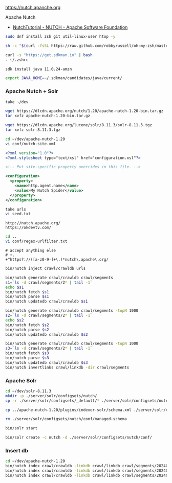 https://nutch.apanche.org

Apache Nutch
- [NutchTutorial - NUTCH - Apache Software Foundation](https://cwiki.apache.org/confluence/display/NUTCH/NutchTutorial)

```sh
sudo dnf install zsh git util-linux-user htop -y

sh -c "$(curl -fsSL https://raw.github.com/robbyrussell/oh-my-zsh/master/tools/install.sh)"
```
```sh
curl -s "https://get.sdkman.io" | bash
. ~/.zshrc
```

```sh
sdk install java 11.0.24-amzn
```

```sh
export JAVA_HOME=~/.sdkman/candidates/java/current/
```

### Apache Nutch + Solr

```sh
take ~/dev

wget https://dlcdn.apache.org/nutch/1.20/apache-nutch-1.20-bin.tar.gz
tar xvfz apache-nutch-1.20-bin.tar.gz

wget https://dlcdn.apache.org/lucene/solr/8.11.3/solr-8.11.3.tgz
tar xvfz solr-8.11.3.tgz
```

```sh
cd ~/dev/apache-nutch-1.20
vi conf/nutch-site.xml
```
 
```xml
<?xml version="1.0"?>
<?xml-stylesheet type="text/xsl" href="configuration.xsl"?>

<!-- Put site-specific property overrides in this file. -->

<configuration>
  <property>
    <name>http.agent.name</name>
    <value>My Nutch Spider</value>
  </property>
</configuration>

```

```sh
take urls
vi seed.txt
```

```
http://nutch.apache.org/
https://okdevtv.com/
```

```sh
cd ..
vi conf/regex-urlfilter.txt
```

```
# accept anything else
# +.
+^https?://([a-z0-9-]+\.)*nutch\.apache\.org/
```

```sh
bin/nutch inject crawl/crawldb urls
```

```sh
bin/nutch generate crawl/crawldb crawl/segments
s1=`ls -d crawl/segments/2* | tail -1`
echo $s1
bin/nutch fetch $s1
bin/nutch parse $s1
bin/nutch updatedb crawl/crawldb $s1

bin/nutch generate crawl/crawldb crawl/segments -topN 1000
s2=`ls -d crawl/segments/2* | tail -1`
echo $s2
bin/nutch fetch $s2
bin/nutch parse $s2
bin/nutch updatedb crawl/crawldb $s2
```

```sh
bin/nutch generate crawl/crawldb crawl/segments -topN 1000
s3=`ls -d crawl/segments/2* | tail -1`
bin/nutch fetch $s3
bin/nutch parse $s3
bin/nutch updatedb crawl/crawldb $s3
bin/nutch invertlinks crawl/linkdb -dir crawl/segments
```

### Apache Solr

```sh
cd ~/dev/solr-8.11.3
mkdir -p ./server/solr/configsets/nutch/
cp -r ./server/solr/configsets/_default/* ./server/solr/configsets/nutch/
```

```sh
cp ../apache-nutch-1.20/plugins/indexer-solr/schema.xml ./server/solr/configsets/nutch/conf
```

```sh
rm ./server/solr/configsets/nutch/conf/managed-schema
```


```sh
bin/solr start
```


```sh
bin/solr create -c nutch -d ./server/solr/configsets/nutch/conf/
```


### Insert db
```sh
cd ~/dev/apache-nutch-1.20
bin/nutch index crawl/crawldb -linkdb crawl/linkdb crawl/segments/20240827060006 -filter -normalize -deleteGone
bin/nutch index crawl/crawldb -linkdb crawl/linkdb crawl/segments/20240827060214 -filter -normalize -deleteGone
bin/nutch index crawl/crawldb -linkdb crawl/linkdb crawl/segments/20240827060405 -filter -normalize -deleteGone

```

